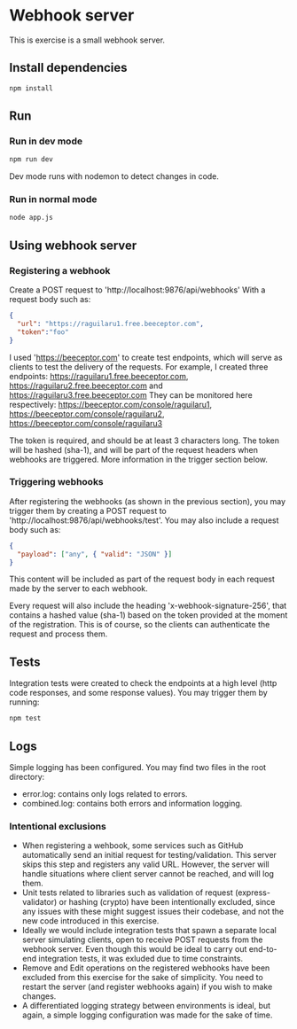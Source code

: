 # Webhook server
This is exercise is a small webhook server.

## Install dependencies
```bash
npm install
```

## Run

### Run in dev mode
```bash
npm run dev
```
Dev mode runs with nodemon to detect changes in code.

### Run in normal mode
```bash
node app.js
```

## Using webhook server

### Registering a webhook

Create a POST request to 'http://localhost:9876/api/webhooks'
With a request body such as:
```json
{
  "url": "https://raguilaru1.free.beeceptor.com",
  "token":"foo"
}
```

I used 'https://beeceptor.com' to create test endpoints, which will serve as clients to test the delivery of the requests.
For example, I created three endpoints:
https://raguilaru1.free.beeceptor.com, https://raguilaru2.free.beeceptor.com and https://raguilaru3.free.beeceptor.com
They can be monitored here respectively:
https://beeceptor.com/console/raguilaru1, https://beeceptor.com/console/raguilaru2, https://beeceptor.com/console/raguilaru3

The token is required, and should be at least 3 characters long. The token will be hashed (sha-1), and will be part of the request headers when webhooks are triggered. More information in the trigger section below.

### Triggering webhooks

After registering the webhooks (as shown in the previous section), you may trigger them by creating a POST request to 'http://localhost:9876/api/webhooks/test'. You may also include a request body such as:
```json
{
  "payload": ["any", { "valid": "JSON" }]
}
```
This content will be included as part of the request body in each request made by the server to each webhook.

Every request will also include the heading 'x-webhook-signature-256', that contains a hashed value (sha-1) based on the token provided at the moment of the registration. This is of course, so the clients can authenticate the request and process them.

## Tests

Integration tests were created to check the endpoints at a high level (http code responses, and some response values). You may trigger them by running:
```bash
npm test
```

## Logs

Simple logging has been configured. You may find two files in the root directory:
- error.log: contains only logs related to errors.
- combined.log: contains both errors and information logging.

### Intentional exclusions

- When registering a wehbook, some services such as GitHub automatically send an initial request for testing/validation. This server skips this step and registers any valid URL. However, the server will handle situations where client server cannot be reached, and will log them.
- Unit tests related to libraries such as validation of request (express-validator) or hashing (crypto) have been intentionally excluded, since any issues with these might suggest issues their codebase, and not the new code introduced in this exercise.
- Ideally we would include integration tests that spawn a separate local server simulating clients, open to receive POST requests from the webhook server. Even though this would be ideal to carry out end-to-end integration tests, it was exluded due to time constraints.
- Remove and Edit operations on the registered webhooks have been excluded from this exercise for the sake of simplicity. You need to restart the server (and register webhooks again) if you wish to make changes.
- A differentiated logging strategy between environments is ideal, but again, a simple logging configuration was made for the sake of time.
